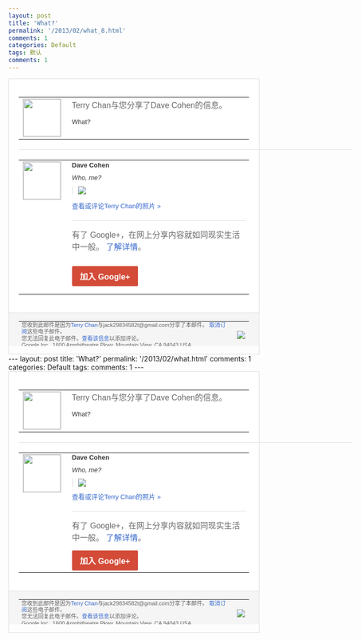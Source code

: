```yaml
---
layout: post
title: 'What?'
permalink: '/2013/02/what_8.html'
comments: 1
categories: Default
tags: 默认
comments: 1
---
```

<!-- X-Notifications: 1:9d89aed830000000 -->

<div style="border:solid 1px #dfdfdf;color:#686868;font:13px Arial"><div style="background-color:#fff;padding:20px;"><table cellpadding="0" cellspacing="0"><tr><td style="padding-right:15px;vertical-align:top"><a href="https://plus.google.com/_/notifications/emlink?emr=14900066512970582018&amp;emid=COCjnZ3VprUCFWQwcgodllgAAA&amp;path=%2F108643996575278738906&amp;dt=1360324920305&amp;uob=8"><img height="75" src="https://lh3.googleusercontent.com/-KKRGTyJ5Bl0/AAAAAAAAAAI/AAAAAAAAtnY/R4QEWIp3Ur0/s75-c-k-a/photo.jpg" style="border:solid 1px #cccccc;" width="75"/></a></td><td style="width:578px;color:#333;font:13px Arial;vertical-align:top"><div style="color:#686868;font:16px Arial;padding-bottom:15px">Terry Chan与您分享了Dave Cohen的信息。</div><div style="padding-bottom:10px">What?</div></td></tr></table><div style="margin:20px 0;border-bottom:solid 1px #dfdfdf;width:670px"></div><table cellpadding="0" cellspacing="0"><tr><td style="padding-right:15px;vertical-align:top"><a href="https://plus.google.com/_/notifications/emlink?emr=14900066512970582018&amp;emid=COCjnZ3VprUCFWQwcgodllgAAA&amp;path=%2F116040565882702717981&amp;dt=1360324920305&amp;uob=8"><img height="75" src="https://lh5.googleusercontent.com/-9vh5zNpqouc/AAAAAAAAAAI/AAAAAAABa04/70oP9m_0lWI/s75-c-k-a/photo.jpg" style="border:solid 1px #cccccc;" width="75"/></a></td><td style="width:578px;color:#333;font:13px Arial;vertical-align:top"><div style="font-weight:bold;padding-bottom:10px">Dave Cohen</div><div style="padding-bottom:10px"><i>Who, me?</i></div><div style="margin-bottom:10px;padding-left:10px; border-left:2px solid #EAEAEA"><span style="margin-right:5px"><a href="https://plus.google.com/_/notifications/emlink?emr=14900066512970582018&amp;emid=COCjnZ3VprUCFWQwcgodllgAAA&amp;path=%2F108643996575278738906%2Fposts%2FhB1X4VHx7NC%3Fgpinv%3DAMIXal9fRS7ReeHkhqtyzPddsbUIpqw8ldFeOJ1SO1nXY7CrvW2Bn8Y8dgA9I0g9mPy_2QmkpWjLG8b6H7YcYb_kLuQBTYls5tN_3BFX3qZacdXehIGayzo&amp;dt=1360324920305&amp;uob=8" style="color:#3366CC;text-decoration:none;"><img border="0" src="https://lh6.googleusercontent.com/-vpQPr3OD2AI/URSjoY64TSI/AAAAAAABgf0/8IGyiz5hg-8/w160/photo.jpg" style="max-height:200px;max-width:275px"/></a></span></div><p><a href="https://plus.google.com/_/notifications/emlink?emr=14900066512970582018&amp;emid=COCjnZ3VprUCFWQwcgodllgAAA&amp;path=%2Fphotos%2F116040565882702717981%2Falbums%2F5842474531151492417%2F5842474530885881122%3Fgpinv%3DAMIXal9fRS7ReeHkhqtyzPddsbUIpqw8ldFeOJ1SO1nXY7CrvW2Bn8Y8dgA9I0g9mPy_2QmkpWjLG8b6H7YcYb_kLuQBTYls5tN_3BFX3qZacdXehIGayzo&amp;dt=1360324920305&amp;uob=8" style="color:#3366CC;text-decoration:none">查看或评论Terry Chan的照片 »</a></p><div style="margin-top:20px;border-top:solid 1px #dfdfdf"><div style="padding:15px 0;color:#686868;font:16px Arial">有了 Google+，在网上分享内容就如同现实生活中一般。 <a href="http://www.google.com/+/learnmore/" style="color:#3366CC;text-decoration:none">了解详情</a>。</div><p><a href="https://plus.google.com/_/notifications/emlink?emr=14900066512970582018&amp;emid=COCjnZ3VprUCFWQwcgodllgAAA&amp;path=%2F%3Fgpinv%3DAMIXal9fRS7ReeHkhqtyzPddsbUIpqw8ldFeOJ1SO1nXY7CrvW2Bn8Y8dgA9I0g9mPy_2QmkpWjLG8b6H7YcYb_kLuQBTYls5tN_3BFX3qZacdXehIGayzo&amp;dt=1360324920305&amp;uob=8" style="display:inline-block;padding:7px 15px;background-color:#d44b38; color:#fff;font-size:16px; font-weight:bold;border-radius:2px;-webkit-border-radius:2px; -moz-border-radius:2px;border:solid 1px #c43b28; white-space:nowrap;text-decoration:none">加入 Google+</a></p></div></td></tr></table></div><div style="border-top:solid 1px #dfdfdf;padding:0 20px; background-color:#f5f5f5"><table cellpadding="0" cellspacing="0" style="height:50px"><tbody><tr><td style="vertical-align:middle;width:100%; color:#636363;font:11px Arial; line-height:120%">您收到此邮件是因为<a href="https://plus.google.com/_/notifications/emlink?emr=14900066512970582018&amp;emid=COCjnZ3VprUCFWQwcgodllgAAA&amp;path=%2F108643996575278738906%3Fgpinv%3DAMIXal9fRS7ReeHkhqtyzPddsbUIpqw8ldFeOJ1SO1nXY7CrvW2Bn8Y8dgA9I0g9mPy_2QmkpWjLG8b6H7YcYb_kLuQBTYls5tN_3BFX3qZacdXehIGayzo&amp;dt=1360324920305&amp;uob=8" style="color:#3366CC;text-decoration:none">Terry Chan</a>与jack29834582t@gmail.com分享了本邮件。 <a href="https://plus.google.com/_/notifications/emlink?emr=14900066512970582018&amp;emid=COCjnZ3VprUCFWQwcgodllgAAA&amp;path=%2F_%2Fnonplus%2Femailsettings%3Fgpinv%3DAMIXal9fRS7ReeHkhqtyzPddsbUIpqw8ldFeOJ1SO1nXY7CrvW2Bn8Y8dgA9I0g9mPy_2QmkpWjLG8b6H7YcYb_kLuQBTYls5tN_3BFX3qZacdXehIGayzo%26est%3DADH5u8VYx_VRzJD-tnQ9ngzDII8GrGw5OxNkuj_LL2A010n2lGjSoG1jhBmrpYb0FioG_WNPKRCwen37r9CjHW6wNZwHXmt60vqjlpZJs6cM_EMGVgHSzoKlTCE66gqGgDy-alg1hPN5s74lMGKKvMniLcsjAgA1Vw&amp;dt=1360324920305&amp;uob=8" style="color:#3366CC;text-decoration:none">取消订阅</a>这些电子邮件。<br/>您无法回复此电子邮件。<a href="https://plus.google.com/_/notifications/emlink?emr=14900066512970582018&amp;emid=COCjnZ3VprUCFWQwcgodllgAAA&amp;path=%2F108643996575278738906%2Fposts%2FhB1X4VHx7NC%3Fgpinv%3DAMIXal9fRS7ReeHkhqtyzPddsbUIpqw8ldFeOJ1SO1nXY7CrvW2Bn8Y8dgA9I0g9mPy_2QmkpWjLG8b6H7YcYb_kLuQBTYls5tN_3BFX3qZacdXehIGayzo&amp;dt=1360324920305&amp;uob=8" style="color:#3366CC;text-decoration:none">查看该信息</a>以添加评论。<br/>Google Inc., 1600 Amphitheatre Pkwy, Mountain View, CA 94043 USA</td><td><img src="https://ssl.gstatic.com/s2/oz/images/notifications/logo/google-plus-6617a72bb36cc548861652780c9e6ff1.png"/></td></tr></tbody></table></div></div>---
layout: post
title: 'What?'
permalink: '/2013/02/what.html'
comments: 1
categories: Default
tags: 
comments: 1
---
<!-- X-Notifications: 1:9d89aed830000000 -->

<div style="border:solid 1px #dfdfdf;color:#686868;font:13px Arial"><div style="background-color:#fff;padding:20px;"><table cellpadding="0" cellspacing="0"><tr><td style="padding-right:15px;vertical-align:top"><a href="https://plus.google.com/_/notifications/emlink?emr=14900066512970582018&amp;emid=COCjnZ3VprUCFWQwcgodllgAAA&amp;path=%2F108643996575278738906&amp;dt=1360324920305&amp;uob=8"><img height="75" src="https://lh3.googleusercontent.com/-KKRGTyJ5Bl0/AAAAAAAAAAI/AAAAAAAAtnY/R4QEWIp3Ur0/s75-c-k-a/photo.jpg" style="border:solid 1px #cccccc;" width="75"/></a></td><td style="width:578px;color:#333;font:13px Arial;vertical-align:top"><div style="color:#686868;font:16px Arial;padding-bottom:15px">Terry Chan与您分享了Dave Cohen的信息。</div><div style="padding-bottom:10px">What?</div></td></tr></table><div style="margin:20px 0;border-bottom:solid 1px #dfdfdf;width:670px"></div><table cellpadding="0" cellspacing="0"><tr><td style="padding-right:15px;vertical-align:top"><a href="https://plus.google.com/_/notifications/emlink?emr=14900066512970582018&amp;emid=COCjnZ3VprUCFWQwcgodllgAAA&amp;path=%2F116040565882702717981&amp;dt=1360324920305&amp;uob=8"><img height="75" src="https://lh5.googleusercontent.com/-9vh5zNpqouc/AAAAAAAAAAI/AAAAAAABa04/70oP9m_0lWI/s75-c-k-a/photo.jpg" style="border:solid 1px #cccccc;" width="75"/></a></td><td style="width:578px;color:#333;font:13px Arial;vertical-align:top"><div style="font-weight:bold;padding-bottom:10px">Dave Cohen</div><div style="padding-bottom:10px"><i>Who, me?</i></div><div style="margin-bottom:10px;padding-left:10px; border-left:2px solid #EAEAEA"><span style="margin-right:5px"><a href="https://plus.google.com/_/notifications/emlink?emr=14900066512970582018&amp;emid=COCjnZ3VprUCFWQwcgodllgAAA&amp;path=%2F108643996575278738906%2Fposts%2FhB1X4VHx7NC%3Fgpinv%3DAMIXal9fRS7ReeHkhqtyzPddsbUIpqw8ldFeOJ1SO1nXY7CrvW2Bn8Y8dgA9I0g9mPy_2QmkpWjLG8b6H7YcYb_kLuQBTYls5tN_3BFX3qZacdXehIGayzo&amp;dt=1360324920305&amp;uob=8" style="color:#3366CC;text-decoration:none;"><img border="0" src="https://lh6.googleusercontent.com/-vpQPr3OD2AI/URSjoY64TSI/AAAAAAABgf0/8IGyiz5hg-8/w160/photo.jpg" style="max-height:200px;max-width:275px"/></a></span></div><a href="https://plus.google.com/_/notifications/emlink?emr=14900066512970582018&amp;emid=COCjnZ3VprUCFWQwcgodllgAAA&amp;path=%2Fphotos%2F116040565882702717981%2Falbums%2F5842474531151492417%2F5842474530885881122%3Fgpinv%3DAMIXal9fRS7ReeHkhqtyzPddsbUIpqw8ldFeOJ1SO1nXY7CrvW2Bn8Y8dgA9I0g9mPy_2QmkpWjLG8b6H7YcYb_kLuQBTYls5tN_3BFX3qZacdXehIGayzo&amp;dt=1360324920305&amp;uob=8" style="color:#3366CC;text-decoration:none">查看或评论Terry Chan的照片 »</a><div style="margin-top:20px;border-top:solid 1px #dfdfdf"><div style="padding:15px 0;color:#686868;font:16px Arial">有了 Google+，在网上分享内容就如同现实生活中一般。 <a href="http://www.google.com/+/learnmore/" style="color:#3366CC;text-decoration:none">了解详情</a>。</div><a href="https://plus.google.com/_/notifications/emlink?emr=14900066512970582018&amp;emid=COCjnZ3VprUCFWQwcgodllgAAA&amp;path=%2F%3Fgpinv%3DAMIXal9fRS7ReeHkhqtyzPddsbUIpqw8ldFeOJ1SO1nXY7CrvW2Bn8Y8dgA9I0g9mPy_2QmkpWjLG8b6H7YcYb_kLuQBTYls5tN_3BFX3qZacdXehIGayzo&amp;dt=1360324920305&amp;uob=8" style="display:inline-block;padding:7px 15px;background-color:#d44b38; color:#fff;font-size:16px; font-weight:bold;border-radius:2px;-webkit-border-radius:2px; -moz-border-radius:2px;border:solid 1px #c43b28; white-space:nowrap;text-decoration:none">加入 Google+</a></div></td></tr></table></div><div style="border-top:solid 1px #dfdfdf;padding:0 20px; background-color:#f5f5f5"><table cellpadding="0" cellspacing="0" style="height:50px"><tbody><tr><td style="vertical-align:middle;width:100%; color:#636363;font:11px Arial; line-height:120%">您收到此邮件是因为<a href="https://plus.google.com/_/notifications/emlink?emr=14900066512970582018&amp;emid=COCjnZ3VprUCFWQwcgodllgAAA&amp;path=%2F108643996575278738906%3Fgpinv%3DAMIXal9fRS7ReeHkhqtyzPddsbUIpqw8ldFeOJ1SO1nXY7CrvW2Bn8Y8dgA9I0g9mPy_2QmkpWjLG8b6H7YcYb_kLuQBTYls5tN_3BFX3qZacdXehIGayzo&amp;dt=1360324920305&amp;uob=8" style="color:#3366CC;text-decoration:none">Terry Chan</a>与jack29834582t@gmail.com分享了本邮件。 <a href="https://plus.google.com/_/notifications/emlink?emr=14900066512970582018&amp;emid=COCjnZ3VprUCFWQwcgodllgAAA&amp;path=%2F_%2Fnonplus%2Femailsettings%3Fgpinv%3DAMIXal9fRS7ReeHkhqtyzPddsbUIpqw8ldFeOJ1SO1nXY7CrvW2Bn8Y8dgA9I0g9mPy_2QmkpWjLG8b6H7YcYb_kLuQBTYls5tN_3BFX3qZacdXehIGayzo%26est%3DADH5u8VYx_VRzJD-tnQ9ngzDII8GrGw5OxNkuj_LL2A010n2lGjSoG1jhBmrpYb0FioG_WNPKRCwen37r9CjHW6wNZwHXmt60vqjlpZJs6cM_EMGVgHSzoKlTCE66gqGgDy-alg1hPN5s74lMGKKvMniLcsjAgA1Vw&amp;dt=1360324920305&amp;uob=8" style="color:#3366CC;text-decoration:none">取消订阅</a>这些电子邮件。<br/>您无法回复此电子邮件。<a href="https://plus.google.com/_/notifications/emlink?emr=14900066512970582018&amp;emid=COCjnZ3VprUCFWQwcgodllgAAA&amp;path=%2F108643996575278738906%2Fposts%2FhB1X4VHx7NC%3Fgpinv%3DAMIXal9fRS7ReeHkhqtyzPddsbUIpqw8ldFeOJ1SO1nXY7CrvW2Bn8Y8dgA9I0g9mPy_2QmkpWjLG8b6H7YcYb_kLuQBTYls5tN_3BFX3qZacdXehIGayzo&amp;dt=1360324920305&amp;uob=8" style="color:#3366CC;text-decoration:none">查看该信息</a>以添加评论。<br/>Google Inc., 1600 Amphitheatre Pkwy, Mountain View, CA 94043 USA<br/></td><td><img src="https://ssl.gstatic.com/s2/oz/images/notifications/logo/google-plus-6617a72bb36cc548861652780c9e6ff1.png"/></td></tr></tbody></table></div></div>